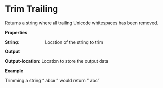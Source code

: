 # Trim Trailing

Returns a string where all trailing Unicode whitespaces has been removed.

 **Properties**
 

**String**:                     Location of the string to trim

 **Output**
 

**Output-location**: Location to store the output data

**Example**

Trimming a string “ abcn ” would return ” abc”